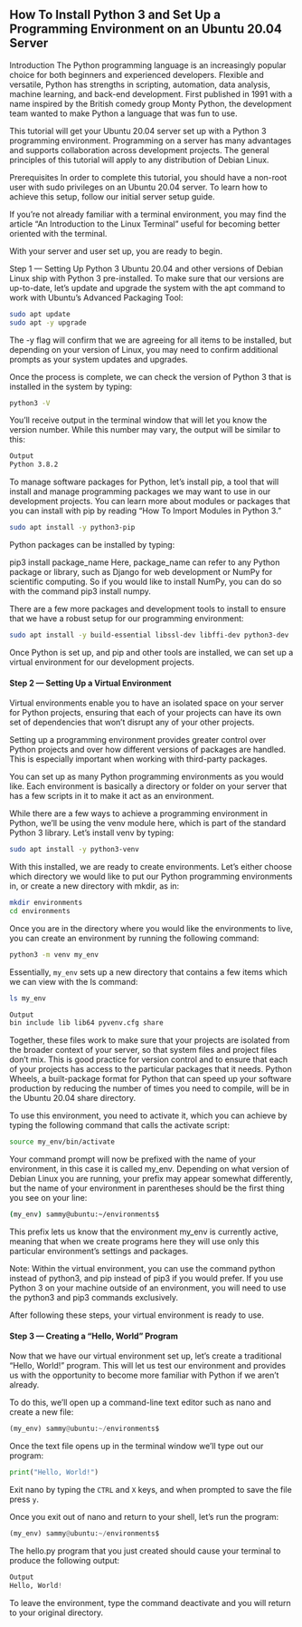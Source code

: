 ## How To Install Python 3 and Set Up a Programming Environment on an Ubuntu 20.04 Server
Introduction
The Python programming language is an increasingly popular choice for both beginners and experienced developers. Flexible and versatile, Python has strengths in scripting, automation, data analysis, machine learning, and back-end development. First published in 1991 with a name inspired by the British comedy group Monty Python, the development team wanted to make Python a language that was fun to use.

This tutorial will get your Ubuntu 20.04 server set up with a Python 3 programming environment. Programming on a server has many advantages and supports collaboration across development projects. The general principles of this tutorial will apply to any distribution of Debian Linux.

Prerequisites
In order to complete this tutorial, you should have a non-root user with sudo privileges on an Ubuntu 20.04 server. To learn how to achieve this setup, follow our initial server setup guide.

If you’re not already familiar with a terminal environment, you may find the article “An Introduction to the Linux Terminal” useful for becoming better oriented with the terminal.

With your server and user set up, you are ready to begin.

Step 1 — Setting Up Python 3
Ubuntu 20.04 and other versions of Debian Linux ship with Python 3 pre-installed. To make sure that our versions are up-to-date, let’s update and upgrade the system with the apt command to work with Ubuntu’s Advanced Packaging Tool:
```bash
sudo apt update
sudo apt -y upgrade
```
The -y flag will confirm that we are agreeing for all items to be installed, but depending on your version of Linux, you may need to confirm additional prompts as your system updates and upgrades.

Once the process is complete, we can check the version of Python 3 that is installed in the system by typing:
```bash
python3 -V
```
You’ll receive output in the terminal window that will let you know the version number. While this number may vary, the output will be similar to this:
```bash
Output
Python 3.8.2
```
To manage software packages for Python, let’s install pip, a tool that will install and manage programming packages we may want to use in our development projects. You can learn more about modules or packages that you can install with pip by reading “How To Import Modules in Python 3.”
```bash
sudo apt install -y python3-pip
```
Python packages can be installed by typing:

pip3 install package_name
Here, package_name can refer to any Python package or library, such as Django for web development or NumPy for scientific computing. So if you would like to install NumPy, you can do so with the command pip3 install numpy.

There are a few more packages and development tools to install to ensure that we have a robust setup for our programming environment:
```bash
sudo apt install -y build-essential libssl-dev libffi-dev python3-dev
```
Once Python is set up, and pip and other tools are installed, we can set up a virtual environment for our development projects.

#### Step 2 — Setting Up a Virtual Environment
Virtual environments enable you to have an isolated space on your server for Python projects, ensuring that each of your projects can have its own set of dependencies that won’t disrupt any of your other projects.

Setting up a programming environment provides greater control over Python projects and over how different versions of packages are handled. This is especially important when working with third-party packages.

You can set up as many Python programming environments as you would like. Each environment is basically a directory or folder on your server that has a few scripts in it to make it act as an environment.

While there are a few ways to achieve a programming environment in Python, we’ll be using the venv module here, which is part of the standard Python 3 library. Let’s install venv by typing:
```bash
sudo apt install -y python3-venv
```
With this installed, we are ready to create environments. Let’s either choose which directory we would like to put our Python programming environments in, or create a new directory with mkdir, as in:
```bash
mkdir environments
cd environments
```
Once you are in the directory where you would like the environments to live, you can create an environment by running the following command:
```bash
python3 -m venv my_env
```
Essentially, `my_env` sets up a new directory that contains a few items which we can view with the ls command:
```bash
ls my_env
```
```bash
Output
bin include lib lib64 pyvenv.cfg share
```
Together, these files work to make sure that your projects are isolated from the broader context of your server, so that system files and project files don’t mix. This is good practice for version control and to ensure that each of your projects has access to the particular packages that it needs. Python Wheels, a built-package format for Python that can speed up your software production by reducing the number of times you need to compile, will be in the Ubuntu 20.04 share directory.

To use this environment, you need to activate it, which you can achieve by typing the following command that calls the activate script:
```bash
source my_env/bin/activate
```
Your command prompt will now be prefixed with the name of your environment, in this case it is called my_env. Depending on what version of Debian Linux you are running, your prefix may appear somewhat differently, but the name of your environment in parentheses should be the first thing you see on your line:
```bash
(my_env) sammy@ubuntu:~/environments$
```
This prefix lets us know that the environment my_env is currently active, meaning that when we create programs here they will use only this particular environment’s settings and packages.

Note: Within the virtual environment, you can use the command python instead of python3, and pip instead of pip3 if you would prefer. If you use Python 3 on your machine outside of an environment, you will need to use the python3 and pip3 commands exclusively.

After following these steps, your virtual environment is ready to use.



#### Step 3 — Creating a “Hello, World” Program

Now that we have our virtual environment set up, let’s create a traditional “Hello, World!” program. This will let us test our environment and provides us with the opportunity to become more familiar with Python if we aren’t already.

To do this, we’ll open up a command-line text editor such as nano and create a new file:

```python
(my_env) sammy@ubuntu:~/environments$
```
Once the text file opens up in the terminal window we’ll type out our program:

```python
print("Hello, World!")
```
Exit nano by typing the `CTRL` and `X` keys, and when prompted to save the file press `y`.

Once you exit out of nano and return to your shell, let’s run the program:
```python
(my_env) sammy@ubuntu:~/environments$
```
The hello.py program that you just created should cause your terminal to produce the following output:
```python
Output
Hello, World!
```
To leave the environment, type the command deactivate and you will return to your original directory.